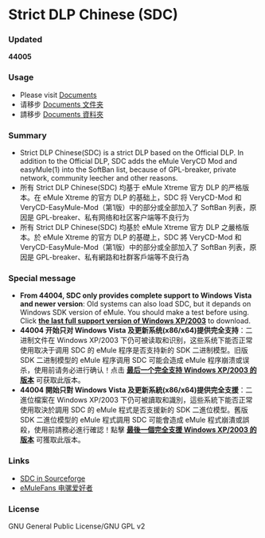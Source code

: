 ﻿﻿Strict DLP Chinese (SDC)
=====

### Updated
**44005**

### Usage
* Please visit [Documents](https://github.com/chengr28/specialdlp/tree/master/Documents)
* 请移步 [Documents 文件夹](https://github.com/chengr28/specialdlp/tree/master/Documents)
* 請移步 [Documents 資料夾](https://github.com/chengr28/specialdlp/tree/master/Documents)

### Summary
* Strict DLP Chinese(SDC) is a strict DLP based on the Official DLP. In addition to the Official DLP, SDC adds the eMule VeryCD Mod and easyMule(1) into the SoftBan list, because of GPL-breaker, private network, community leecher and other reasons.
* 所有 Strict DLP Chinese(SDC) 均基于 eMule Xtreme 官方 DLP 的严格版本。在 eMule Xtreme 的官方 DLP 的基础上，SDC 将 VeryCD-Mod 和 VeryCD-EasyMule-Mod（第1版）中的部分或全部加入了 SoftBan 列表，原因是 GPL-breaker、私有网络和社区客户端等不良行为<br />
* 所有 Strict DLP Chinese(SDC) 均基於 eMule Xtreme 官方 DLP 之嚴格版本。於 eMule Xtreme 的官方 DLP 的基礎上，SDC 將 VeryCD-Mod 和 VeryCD-EasyMule-Mod（第1版）中的部分或全部加入了 SoftBan 列表，原因是 GPL-breaker、私有網路和社群客戶端等不良行為<br />

### Special message
* **From 44004, SDC only provides complete support to Windows Vista and newer version**: Old systems can also load SDC, but it depands on Windows SDK version of eMule. You should make a test before using. Click **[the last full support version of Windows XP/2003](https://github.com/chengr28/specialdlp/releases/tag/v44003.2)** to download.
* **44004 开始只对 Windows Vista 及更新系统(x86/x64)提供完全支持**：二进制文件在 Windows XP/2003 下仍可被读取和识别，这些系统下能否正常使用取决于调用 SDC 的 eMule 程序是否支持新的 SDK 二进制模型。旧版 SDK 二进制模型的 eMule 程序调用 SDC 可能会造成 eMule 程序崩溃或误杀，使用前请务必进行确认！点击 **[最后一个完全支持 Windows XP/2003 的版本](https://github.com/chengr28/specialdlp/releases/tag/v44003.2)** 可获取此版本。
* **44004 開始只對 Windows Vista 及更新系統(x86/x64)提供完全支援**：二進位檔案在 Windows XP/2003 下仍可被讀取和識別，這些系統下能否正常使用取決於調用 SDC 的 eMule 程式是否支援新的 SDK 二進位模型。舊版 SDK 二進位模型的 eMule 程式調用 SDC 可能會造成 eMule 程式崩潰或誤殺，使用前請務必進行確認！點擊 **[最後一個完全支援 Windows XP/2003 的版本](https://github.com/chengr28/specialdlp/releases/tag/v44003.2)** 可獲取此版本。

### Links
* [SDC in Sourceforge](https://sourceforge.net/projects/specialdlp)<br />
* [eMuleFans 电骡爱好者](https://emulefans.com)

### License
GNU General Public License/GNU GPL v2
